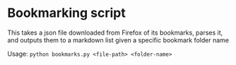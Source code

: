 # Bookmarking script

This takes a json file downloaded from Firefox of its bookmarks, parses it, and outputs them to a markdown list given a specific bookmark folder name </br>

Usage: `python bookmarks.py <file-path> <folder-name>`